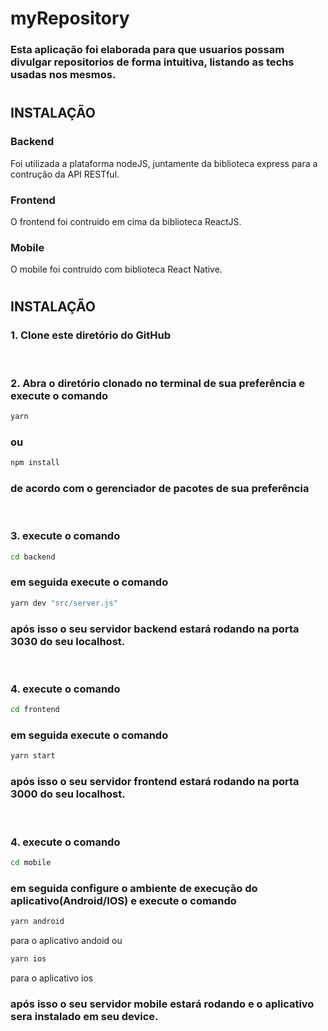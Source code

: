 # myRepository
### Esta aplicação foi elaborada para que usuarios possam divulgar repositorios de forma intuitiva, listando as techs usadas nos mesmos.
#
## INSTALAÇÃO
### Backend
  Foi utilizada a plataforma nodeJS, juntamente da biblioteca express para a contrução da API RESTful.
### Frontend
  O frontend foi contruido em cima da biblioteca ReactJS.
### Mobile
  O mobile foi contruido com biblioteca React Native.
#
## INSTALAÇÃO
### 1. Clone este diretório do GitHub
<br/>

### 2. Abra o diretório clonado no terminal de sua preferência e execute o comando 
~~~cmd
yarn
~~~
### ou 
~~~cmd
npm install
~~~
### de acordo com o gerenciador de pacotes de sua preferência
<br/>

### 3. execute o comando 
~~~cmd
cd backend
~~~
### em seguida execute o comando
~~~cmd
yarn dev "src/server.js"
~~~
### após isso o seu servidor backend estará rodando na porta 3030 do seu localhost. 
<br/>

### 4. execute o comando 
~~~cmd
cd frontend
~~~
### em seguida execute o comando
~~~cmd
yarn start
~~~
### após isso o seu servidor frontend estará rodando na porta 3000 do seu localhost.
<br/>

### 4. execute o comando 
~~~cmd
cd mobile
~~~
### em seguida configure o ambiente de execução do aplicativo(Android/IOS) e execute o comando
~~~cmd
yarn android
~~~
para o aplicativo andoid ou
~~~cmd
yarn ios
~~~
para o aplicativo ios
### após isso o seu servidor mobile estará rodando e o aplicativo sera instalado em seu device. 
